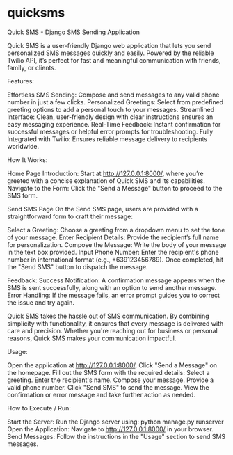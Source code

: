 # quicksms

Quick SMS - Django SMS Sending Application

Quick SMS is a user-friendly Django web application that lets you send personalized SMS messages quickly and easily. Powered by the reliable Twilio API, it’s perfect for fast and meaningful communication with friends, family, or clients.

Features:

Effortless SMS Sending: Compose and send messages to any valid phone number in just a few clicks.
Personalized Greetings: Select from predefined greeting options to add a personal touch to your messages.
Streamlined Interface: Clean, user-friendly design with clear instructions ensures an easy messaging experience.
Real-Time Feedback: Instant confirmation for successful messages or helpful error prompts for troubleshooting.
Fully Integrated with Twilio: Ensures reliable message delivery to recipients worldwide.

How It Works:

Home Page
Introduction: Start at http://127.0.0.1:8000/, where you’re greeted with a concise explanation of Quick SMS and its capabilities.
Navigate to the Form: Click the "Send a Message" button to proceed to the SMS form.

Send SMS Page
On the Send SMS page, users are provided with a straightforward form to craft their message:

Select a Greeting: Choose a greeting from a dropdown menu to set the tone of your message.
Enter Recipient Details: Provide the recipient’s full name for personalization.
Compose the Message: Write the body of your message in the text box provided.
Input Phone Number: Enter the recipient's phone number in international format (e.g., +639123456789).
Once completed, hit the "Send SMS" button to dispatch the message.

Feedback:
Success Notification: A confirmation message appears when the SMS is sent successfully, along with an option to send another message.
Error Handling: If the message fails, an error prompt guides you to correct the issue and try again.

Quick SMS takes the hassle out of SMS communication. By combining simplicity with functionality, it ensures that every message is delivered with care and precision. Whether you're reaching out for business or personal reasons, Quick SMS makes your communication impactful.

Usage:

Open the application at http://127.0.0.1:8000/.
Click "Send a Message" on the homepage.
Fill out the SMS form with the required details:
Select a greeting.
Enter the recipient's name.
Compose your message.
Provide a valid phone number.
Click "Send SMS" to send the message.
View the confirmation or error message and take further action as needed.

How to Execute / Run:

Start the Server: Run the Django server using:
python manage.py runserver  
Open the Application: Navigate to http://127.0.0.1:8000/ in your browser.
Send Messages: Follow the instructions in the "Usage" section to send SMS messages.
